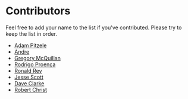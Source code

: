 # Contributors

Feel free to add your name to the list if you've contributed.
Please try to keep the list in order.

-   [Adam Pitzele](http://github.com/apitzele)
-   [Andre](http://github.com/andremw)
-   [Gregory McQuillan](http://github.com/hk0i)
-   [Rodrigo Proença](http://github.com/rproenca)
-   [Ronald Rey](http://github.com/reyronald)
-   [Jesse Scott](http://github.com/JesseScott)
-   [Dave Clarke](https://github.com/clarkd)
-   [Robert Christ](https://github.com/RobertChrist)
